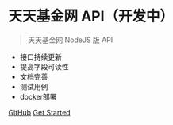 <!-- _coverpage.md -->

<!-- ![logo](_media/icon.svg) -->

# 天天基金网 API（开发中）

> 天天基金网 NodeJS 版 API

- 接口持续更新
- 提高字段可读性
- 文档完善
- 测试用例
- docker部署

[GitHub](https://github.com/kouchao/TiantianFundApi)
[Get Started](#快速开始)